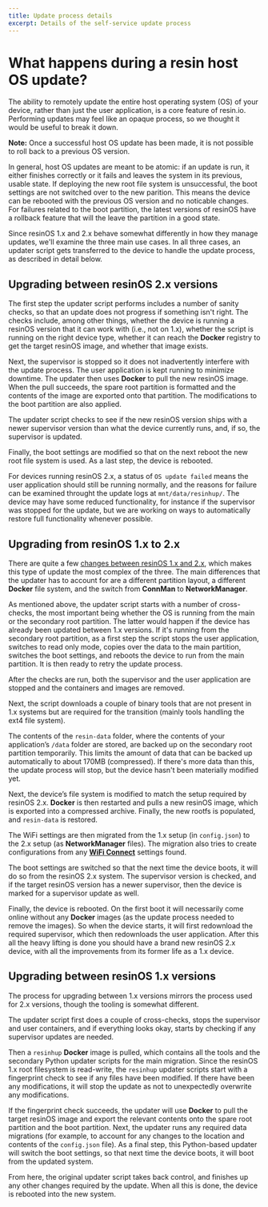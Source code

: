 ```yaml
---
title: Update process details
excerpt: Details of the self-service update process
---
```


# What happens during a resin host OS update?

The ability to remotely update the entire host operating system (OS) of your device, rather than just the user application, is a core feature of resin.io. Performing updates may feel like an opaque process, so we thought it would be useful to break it down.

__Note:__ Once a successful host OS update has been made, it is not possible to roll back to a previous OS version.

In general, host OS updates are meant to be atomic: if an update is run, it either finishes correctly or it fails and leaves the system in its previous, usable state. If deploying the new root file system is unsuccessful, the boot settings are not switched over to the new parition. This means the device can be rebooted with the previous OS version and no noticable changes. For failures related to the boot partition, the latest versions of resinOS have a rollback feature that will the leave the partition in a good state.

Since resinOS 1.x and 2.x behave somewhat differently in how they manage updates, we'll examine the three main use cases. In all three cases, an updater script gets transferred to the device to handle the update process, as described in detail below.

## Upgrading between resinOS 2.x versions

The first step the updater script performs includes a number of sanity checks, so that an update does not progress if something isn't right. The checks include, among other things, whether the device is running a resinOS version that it can work with (i.e., not on 1.x), whether the script is running on the right device type, whether it can reach the **Docker** registry to get the target resinOS image, and whether that image exists.

Next, the supervisor is stopped so it does not inadvertently interfere with the update process. The user application is kept running to minimize downtime. The updater then uses **Docker** to pull the new resinOS image. When the pull succeeds, the spare root partition is formatted and the contents of the image are exported onto that partition. The modifications to the boot partition are also applied.

The updater script checks to see if the new resinOS version ships with a newer supervisor version than what the device currently runs, and, if so, the supervisor is updated.

Finally, the boot settings are modified so that on the next reboot the new root file system is used. As a last step, the device is rebooted.

For devices running resinOS 2.x, a status of `OS update failed` means the user application should still be running normally, and the reasons for failure can be examined throught the update logs at `mnt/data/resinhup/`. The device may have some reduced functionality, for instance if the supervisor was stopped for the update, but we are working on ways to automatically restore full functionality whenever possible.

## Upgrading from resinOS 1.x to 2.x

There are quite a few [changes between resinOS 1.x and 2.x][changes], which makes this type of update the most complex of the three. The main differences that the updater has to account for are a different partition layout, a different **Docker** file system, and the switch from **ConnMan** to **NetworkManager**.

As mentioned above, the updater script starts with a number of cross-checks, the most important being whether the OS is running from the main or the secondary root partition. The latter would happen if the device has already been updated between 1.x versions. If it's running from the secondary root partition, as a first step the script stops the user application, switches to read only mode, copies over the data to the main partition, switches the boot settings, and reboots the device to run from the main partition. It is then ready to retry the update process.

After the checks are run, both the supervisor and the user application are stopped and the containers and images are removed.

Next, the script downloads a couple of binary tools that are not present in 1.x systems but are required for the transition (mainly tools handling the ext4 file system).

The contents of the `resin-data` folder, where the contents of your application’s `/data` folder are stored, are backed up on the secondary root partition temporarily. This limits the amount of data that can be backed up automatically to about 170MB (compressed). If there's more data than this, the update process will stop, but the device hasn't been materially modified yet.

Next, the device’s file system is modified to match the setup required by resinOS 2.x. **Docker** is then restarted and pulls a new resinOS image, which is exported into a compressed archive. Finally, the new rootfs is populated, and `resin-data` is restored.


The WiFi settings are then migrated from the 1.x setup (in `config.json`) to the 2.x setup (as **NetworkManager** files). The migration also tries to create configurations from any [**WiFi Connect**][wifi-connect] settings found.

The boot settings are switched so that the next time the device boots, it will do so from the resinOS 2.x system. The supervisor version is checked, and if the target resinOS version has a newer supervisor, then the device is marked for a supervisor update as well.

Finally, the device is rebooted. On the first boot it will necessarily come online without any **Docker** images (as the update process needed to remove the images). So when the device starts, it will first redownload the required supervisor, which then redownloads the user application. After this all the heavy lifting is done you should have a brand new resinOS 2.x device, with all the improvements from its former life as a 1.x device.

## Upgrading between resinOS 1.x versions

The process for upgrading between 1.x versions mirrors the process used for 2.x versions, though the tooling is somewhat different.

The updater script first does a couple of cross-checks, stops the supervisor and user containers, and if everything looks okay, starts by checking if any supervisor updates are needed.

Then a `resinhup` **Docker** image is pulled, which contains all the tools and the secondary Python updater scripts for the main migration. Since the resinOS 1.x root filesystem is read-write, the `resinhup` updater scripts start with a fingerprint check to see if any files have been modified. If there have been any modifications, it will stop the update as not to unexpectedly overwrite any modifications.

If the fingerprint check succeeds, the updater will use **Docker** to pull the target resinOS image and export the relevant contents onto the spare root partition and the boot partition. Next, the updater runs any required data migrations (for example, to account for any changes to the location and contents of the `config.json` file). As a final step, this Python-based updater will switch the boot settings, so that next time the device boots, it will boot from the updated system.

From here, the original updater script takes back control, and finishes up any other changes required by the update. When all this is done, the device is rebooted into the new system.

[changes]:/updates/migrate-to-2.0.md
[wifi-connect]:https://github.com/resin-io/resin-wifi-connect
